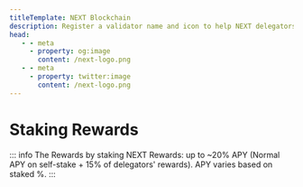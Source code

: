 ```yaml
---
titleTemplate: NEXT Blockchain
description: Register a validator name and icon to help NEXT delegators find you.
head:
   - - meta
     - property: og:image
       content: /next-logo.png
   - - meta
     - property: twitter:image
       content: /next-logo.png
---
```


# Staking Rewards

::: info The Rewards by staking NEXT
Rewards: up to ~20% APY (Normal APY on self-stake + 15% of delegators' rewards). APY varies based on staked %.
:::